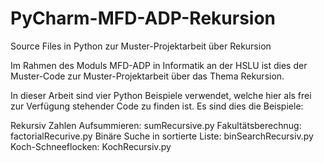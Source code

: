 # PyCharm-MFD-ADP-Rekursion
Source Files in Python zur Muster-Projektarbeit über Rekursion

Im Rahmen des Moduls MFD-ADP in Informatik an der HSLU ist dies der Muster-Code zur Muster-Projektarbeit
über das Thema Rekursion.

In dieser Arbeit sind vier Python Beispiele verwendet, welche hier als frei zur Verfügung stehender Code zu finden ist.
Es sind dies die Beispiele:

Rekursiv Zahlen Aufsummieren: sumRecursive.py
Fakultätsberechnug: factorialRecurive.py
Binäre Suche in sortierte Liste: binSearchRecursiv.py
Koch-Schneeflocken: KochRecursiv.py
